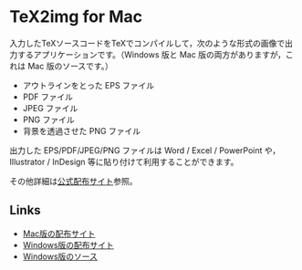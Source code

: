 # TeX2img for Mac

入力したTeXソースコードをTeXでコンパイルして，次のような形式の画像で出力するアプリケーションです。（Windows 版と Mac 版の両方がありますが，これは Mac 版のソースです。）

- アウトラインをとった EPS ファイル
- PDF ファイル
- JPEG ファイル
- PNG ファイル
- 背景を透過させた PNG ファイル

出力した EPS/PDF/JPEG/PNG ファイルは Word / Excel / PowerPoint や，Illustrator / InDesign 等に貼り付けて利用することができます。

その他詳細は[公式配布サイト](http://island.geocities.jp/loveinequality/)参照。

## Links
- [Mac版の配布サイト](http://island.geocities.jp/loveinequality/)
- [Windows版の配布サイト](http://www.math.sci.hokudai.ac.jp/~abenori/soft/#TEX2IMG)
- [Windows版のソース](https://github.com/abenori/TeX2img)

